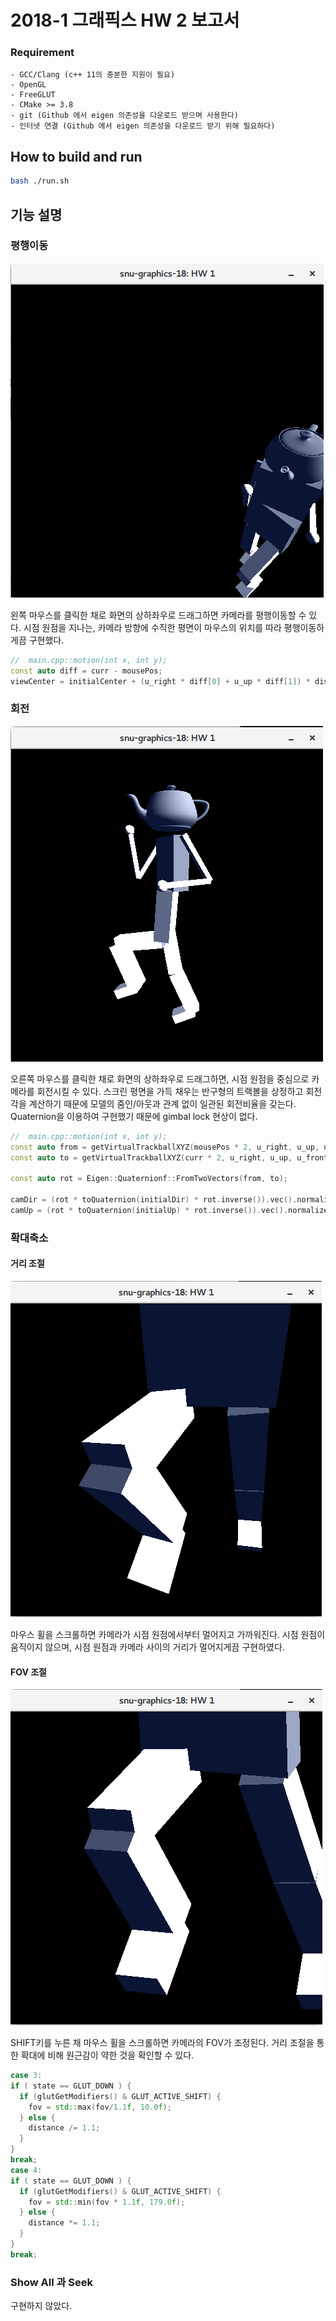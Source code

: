 # 2018-1 그래픽스 HW 2 보고서

### Requirement

```
- GCC/Clang (c++ 11의 충분한 지원이 필요)
- OpenGL
- FreeGLUT
- CMake >= 3.8
- git (Github 에서 eigen 의존성을 다운로드 받으며 사용한다)
- 인터넷 연결 (Github 에서 eigen 의존성을 다운로드 받기 위해 필요하다)
```

## How to build and run

```sh
bash ./run.sh
```

## 기능 설명

### 평행이동

![1523925129520](./hw02-translation.png)

왼쪽 마우스를 클릭한 채로 화면의 상하좌우로 드래그하면 카메라를 평행이동할 수 있다. 시점 원점을 지나는, 카메라 방향에 수직한 평면이 마우스의 위치를 따라 평행이동하게끔 구현했다.

```cpp
//  main.cpp::motion(int x, int y);
const auto diff = curr - mousePos;
viewCenter = initialCenter + (u_right * diff[0] + u_up * diff[1]) * distance/projDist;
```

### 회전

![1523925215](./hw02-rotation.png)

오른쪽 마우스를 클릭한 채로 화면의 상하좌우로 드래그하면, 시점 원점을 중심으로 카메라를 회전시킬 수 있다. 스크린 평면을 가득 채우는 반구형의 트랙볼을 상정하고 회전각을 계산하기 때문에 모델의 줌인/아웃과 관계 없이 일관된 회전비율을 갖는다. Quaternion을 이용하여 구현했기 때문에 gimbal lock 현상이 없다.

```cpp
//  main.cpp::motion(int x, int y);
const auto from = getVirtualTrackballXYZ(mousePos * 2, u_right, u_up, u_front);
const auto to = getVirtualTrackballXYZ(curr * 2, u_right, u_up, u_front);

const auto rot = Eigen::Quaternionf::FromTwoVectors(from, to);

camDir = (rot * toQuaternion(initialDir) * rot.inverse()).vec().normalized();
camUp = (rot * toQuaternion(initialUp) * rot.inverse()).vec().normalized();
```
### 확대축소
#### 거리 조절

![1523925281421](./hw02-zoom.png)

마우스 휠을 스크롤하면 카메라가 시점 원점에서부터 멀어지고 가까워진다. 시점 원점이 움직이지 않으며, 시점 원점과 카메라 사이의 거리가 멀어지게끔 구현하였다.

#### FOV 조절

![1523925309265](./hw02-fov.png)

SHIFT키를 누른 채 마우스 휠을 스크롤하면 카메라의 FOV가 조정된다. 거리 조절을 통한 확대에 비해 원근감이 약한 것을 확인할 수 있다.

```cpp
case 3:
if ( state == GLUT_DOWN ) {
  if (glutGetModifiers() & GLUT_ACTIVE_SHIFT) {
    fov = std::max(fov/1.1f, 10.0f);
  } else {
    distance /= 1.1;
  }
}
break;
case 4:
if ( state == GLUT_DOWN ) {
  if (glutGetModifiers() & GLUT_ACTIVE_SHIFT) {
    fov = std::min(fov * 1.1f, 179.0f);
  } else {
    distance *= 1.1;
  }
}
break;
```
### Show All 과 Seek

구현하지 않았다.